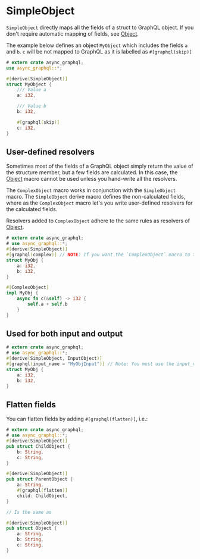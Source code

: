 # SimpleObject

`SimpleObject` directly maps all the fields of a struct to GraphQL object.
If you don't require automatic mapping of fields, see [Object](define_complex_object.html).

The example below defines an object `MyObject` which includes the fields `a` and `b`. `c` will be not mapped to GraphQL as it is labelled as `#[graphql(skip)]`

```rust
# extern crate async_graphql;
use async_graphql::*;

#[derive(SimpleObject)]
struct MyObject {
    /// Value a
    a: i32,

    /// Value b
    b: i32,

    #[graphql(skip)]
    c: i32,
}
```

## User-defined resolvers

Sometimes most of the fields of a GraphQL object simply return the value of the structure member, but a few
fields are calculated. In this case, the [Object](define_complex_object.html) macro cannot be used unless you hand-write all the resolvers.

The `ComplexObject` macro works in conjunction with the `SimpleObject` macro. The `SimpleObject` derive macro defines
the non-calculated fields, where as the `ComplexObject` macro let's you write user-defined resolvers for the calculated fields.

Resolvers added to `ComplexObject` adhere to the same rules as resolvers of [Object](define_complex_object.html).

```rust
# extern crate async_graphql;
# use async_graphql::*;
#[derive(SimpleObject)]
#[graphql(complex)] // NOTE: If you want the `ComplexObject` macro to take effect, this `complex` attribute is required.
struct MyObj {
    a: i32,
    b: i32,
}

#[ComplexObject]
impl MyObj {
    async fn c(&self) -> i32 {
        self.a + self.b
    }
}
```

## Used for both input and output

```rust
# extern crate async_graphql;
# use async_graphql::*;
#[derive(SimpleObject, InputObject)]
#[graphql(input_name = "MyObjInput")] // Note: You must use the input_name attribute to define a new name for the input type, otherwise a runtime error will occur.
struct MyObj {
    a: i32,
    b: i32,
}
```

## Flatten fields

You can flatten fields by adding `#[graphql(flatten)]`, i.e.:

```rust
# extern crate async_graphql;
# use async_graphql::*;
#[derive(SimpleObject)]
pub struct ChildObject {
    b: String,
    c: String,
}

#[derive(SimpleObject)]
pub struct ParentObject {
    a: String,
    #[graphql(flatten)]
    child: ChildObject,
}

// Is the same as

#[derive(SimpleObject)]
pub struct Object {
    a: String,
    b: String,
    c: String,
}
```
